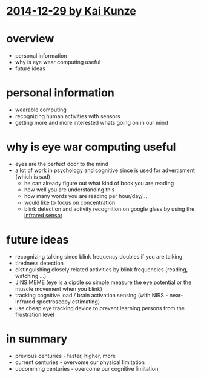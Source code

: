 # [2014-12-29 by Kai Kunze](todo)

# overview

* personal information
* why is eye wear computing useful
* future ideas

# personal information

* wearable computing
* recognizing human activities with sensors
* getting more and more interested whats going on in our mind

# why is eye war computing useful

* eyes are the perfect door to the mind
* a lot of work in psychology and cognitive since is used for advertisment (which is sad)
    * he can already figure out what kind of book you are reading
    * how well you are understanding this
    * how many words you are reading per hour/day/...
    * would like to focus on concentration
    * blink detection and activity recognition on google glass by using the [infrared sensor](https://github.com/shoya140/GlassLogger)

# future ideas

* recognizing talking since blink frequency doubles if you are talking
* tiredness detection
* distinguishing closely related activities by blink frequencies (reading, watching ...)
* J!NS MEME (eye is a dipole so simple measure the eye potential or the muscle movement when you blink)
* tracking cognitive load / brain activation sensing (with NIRS - near-infrared spectroscopy estimating)
* use cheap eye tracking device to prevent learning persons from the frustration level

# in summary

* previous centuries - faster, higher, more
* current centuries - overvome our physical limitation
* upcomming centuries - overcome our cognitive limitation
